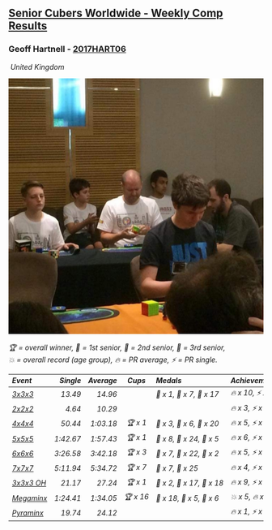 <style>table {white-space: nowrap;}</style>
<link rel="stylesheet" type="text/css" href="/scw-comp/css/flags.css" />

## [Senior Cubers Worldwide - Weekly Comp Results](/scw-comp/results/)
### Geoff Hartnell - [2017HART06](https://www.worldcubeassociation.org/persons/2017HART06)

<i class="flag flag-GB" />&nbsp;United Kingdom

![Geoff Hartnell](1614452896.jpg)

<span style="white-space: nowrap;">🏆 = overall winner</span>, <span style="white-space: nowrap;">🥇 = 1st senior</span>, <span style="white-space: nowrap;">🥈 = 2nd senior</span>, <span style="white-space: nowrap;">🥉 = 3rd senior</span>, <span style="white-space: nowrap;">💥 = overall record (age group)</span>, <span style="white-space: nowrap;">🔥 = PR average</span>, <span style="white-space: nowrap;">⚡ = PR single</span>.

| Event | Single | Average | Cups | Medals | Achievements|
| :-- | --: | --: | :--: | :-- | :-- |
| [3x3x3](333.md) | 13.49 | 14.96 |  | 🥇 x 1, 🥈 x 7, 🥉 x 17 | 🔥 x 10, ⚡ x 6 |
| [2x2x2](222.md) | 4.64 | 10.29 |  |  | 🔥 x 3, ⚡ x 2 |
| [4x4x4](444.md) | 50.44 | 1:03.18 | 🏆 x 1 | 🥇 x 3, 🥈 x 6, 🥉 x 20 | 🔥 x 5, ⚡ x 8 |
| [5x5x5](555.md) | 1:42.67 | 1:57.43 | 🏆 x 1 | 🥇 x 8, 🥈 x 24, 🥉 x 5 | 🔥 x 6, ⚡ x 4 |
| [6x6x6](666.md) | 3:26.58 | 3:42.18 | 🏆 x 3 | 🥇 x 7, 🥈 x 22, 🥉 x 2 | 🔥 x 5, ⚡ x 4 |
| [7x7x7](777.md) | 5:11.94 | 5:34.72 | 🏆 x 7 | 🥇 x 7, 🥈 x 25 | 🔥 x 4, ⚡ x 5 |
| [3x3x3 OH](333oh.md) | 21.17 | 27.24 | 🏆 x 1 | 🥇 x 2, 🥈 x 17, 🥉 x 18 | 🔥 x 9, ⚡ x 6 |
| [Megaminx](minx.md) | 1:24.41 | 1:34.05 | 🏆 x 16 | 🥇 x 18, 🥈 x 5, 🥉 x 6 | 💥 x 5, 🔥 x 4, ⚡ x 6 |
| [Pyraminx](pyram.md) | 19.74 | 24.12 |  |  | 🔥 x 1, ⚡ x 1 |

<!-- Global site tag (gtag.js) - Google Analytics -->
<script async src="https://www.googletagmanager.com/gtag/js?id=UA-86348435-3"></script>
<script>window.dataLayer = window.dataLayer || []; function gtag() {dataLayer.push(arguments);} gtag('js', new Date()); gtag('config', 'UA-86348435-3');</script>

